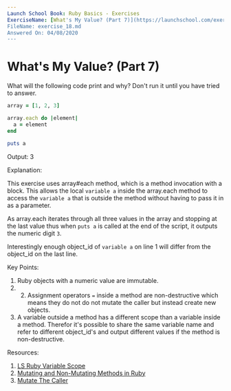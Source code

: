 ```yaml
---
Launch School Book: Ruby Basics - Exercises
ExerciseName: [What's My Value? (Part 7)](https://launchschool.com/exercises/d1fc410d)
FileName: exercise_18.md
Answered On: 04/08/2020
---
```


# What's My Value? (Part 7)

What will the following code print and why? Don't run it until you have 
tried to answer.

```ruby
array = [1, 2, 3]

array.each do |element|
  a = element
end

puts a
```
Output: 3

Explanation: 

This exercise uses array#each method, which is a method invocation with a block.
This allows the local `variable a` inside the array.each method to access the 
`variable a` that is outside the method without having to pass it in as a parameter.

As array.each iterates through all three values in the array and stopping at the last 
value thus when `puts a` is called at the end of the script, it outputs the numeric 
digit `3`.

Interestingly enough object_id of `variable a` on line 1 will differ from the object_id
on the last line.


Key Points: 

1. Ruby objects with a numeric value are immutable. 
2. 2. Assignment operators `=` inside a method are non-destructive which means they 
do not do not mutate the caller but instead create new objects.
3. A variable outside a method has a different scope than a variable inside 
a method. Therefor it's possible to share the same variable name and refer to 
different object_id's and output different values if the method is non-destructive.

Resources:

1. [LS Ruby Variable Scope](https://launchschool.com/books/ruby/read/variables#variablescope)
2. [Mutating and Non-Mutating Methods in Ruby](https://launchschool.com/blog/mutating-and-non-mutating-methods)
3. [Mutate The Caller](https://medium.com/@anacasilva/mutate-the-caller-bf01d90c15a6)